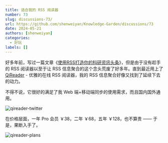 ```yaml
---
title: 适合我的 RSS 阅读器
number: 73
slug: discussions-73/
url: https://github.com/shenweiyan/Knowledge-Garden/discussions/73
date: 2024-05-21
authors: [shenweiyan]
categories: 
  - 好玩
labels: []
---
```


好多年前，写过一篇文章《[使用RSS打造你的科研资讯头条](https://zhuanlan.zhihu.com/p/42088810)》，但是由于没有趁手的 RSS 阅读器以至于让 RSS 信息聚合的这个念头荒废了好多年。直到最近用上了 [QiReader](https://github.com/oxyry/qireader) - 优雅的在线 RSS 阅读器，我的 RSS 信息聚合好像又找到了延续下去的动力。 

<!-- more -->

不得不说，它很好的满足了我 Web 端+移动端同步的使用需求，而且国内国外通用。

![qireader-twitter](https://kg.weiyan.cc/2024/05/qireader-twitter.png)

在价格层面，一年 Pro 会员 ￥38，二年 ￥68，五年 ￥128，也不算贵 —— 于是，果断入手了。

![qireader-plans](https://kg.weiyan.cc/2024/05/qireader-plans.webp)

<script src="https://giscus.app/client.js"
	data-repo="shenweiyan/Knowledge-Garden"
	data-repo-id="R_kgDOKgxWlg"
	data-mapping="number"
	data-term="73"
	data-reactions-enabled="1"
	data-emit-metadata="0"
	data-input-position="bottom"
	data-theme="light"
	data-lang="zh-CN"
	crossorigin="anonymous"
	async>
</script>
